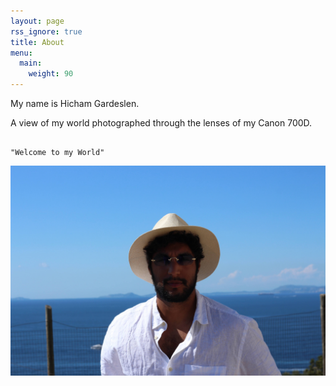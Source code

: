 ```yaml
---
layout: page
rss_ignore: true
title: About
menu:
  main:
    weight: 90
---
```




My name is Hicham Gardeslen.

A view of my world photographed through the lenses of my Canon 700D.

                                                                            "Welcome to my World"

![My World](static/images/IMG_7459.JPG)
                                                                        
